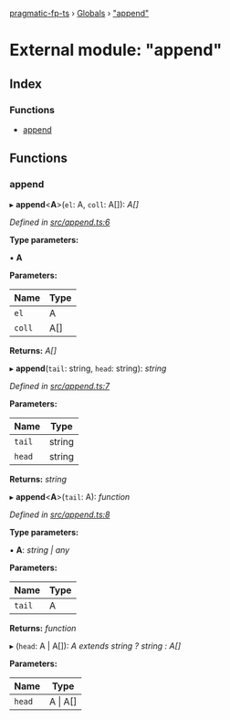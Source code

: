 [pragmatic-fp-ts](../README.md) › [Globals](../globals.md) › ["append"](_append_.md)

# External module: "append"

## Index

### Functions

* [append](_append_.md#append)

## Functions

###  append

▸ **append**<**A**>(`el`: A, `coll`: A[]): *A[]*

*Defined in [src/append.ts:6](https://github.com/hermann-p/pragmatic-fp-ts/blob/6562256/src/append.ts#L6)*

**Type parameters:**

▪ **A**

**Parameters:**

Name | Type |
------ | ------ |
`el` | A |
`coll` | A[] |

**Returns:** *A[]*

▸ **append**(`tail`: string, `head`: string): *string*

*Defined in [src/append.ts:7](https://github.com/hermann-p/pragmatic-fp-ts/blob/6562256/src/append.ts#L7)*

**Parameters:**

Name | Type |
------ | ------ |
`tail` | string |
`head` | string |

**Returns:** *string*

▸ **append**<**A**>(`tail`: A): *function*

*Defined in [src/append.ts:8](https://github.com/hermann-p/pragmatic-fp-ts/blob/6562256/src/append.ts#L8)*

**Type parameters:**

▪ **A**: *string | any*

**Parameters:**

Name | Type |
------ | ------ |
`tail` | A |

**Returns:** *function*

▸ (`head`: A | A[]): *A extends string ? string : A[]*

**Parameters:**

Name | Type |
------ | ------ |
`head` | A &#124; A[] |

